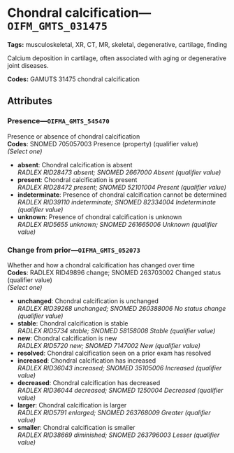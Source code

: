 # Chondral calcification—`OIFM_GMTS_031475`

**Tags:** musculoskeletal, XR, CT, MR, skeletal, degenerative, cartilage, finding

Calcium deposition in cartilage, often associated with aging or degenerative joint diseases.

**Codes:** GAMUTS 31475 chondral calcification

## Attributes

### Presence—`OIFMA_GMTS_545470`

Presence or absence of chondral calcification  
**Codes**: SNOMED 705057003 Presence (property) (qualifier value)  
*(Select one)*

- **absent**: Chondral calcification is absent  
_RADLEX RID28473 absent; SNOMED 2667000 Absent (qualifier value)_
- **present**: Chondral calcification is present  
_RADLEX RID28472 present; SNOMED 52101004 Present (qualifier value)_
- **indeterminate**: Presence of chondral calcification cannot be determined  
_RADLEX RID39110 indeterminate; SNOMED 82334004 Indeterminate (qualifier value)_
- **unknown**: Presence of chondral calcification is unknown  
_RADLEX RID5655 unknown; SNOMED 261665006 Unknown (qualifier value)_

### Change from prior—`OIFMA_GMTS_052073`

Whether and how a chondral calcification has changed over time  
**Codes**: RADLEX RID49896 change; SNOMED 263703002 Changed status (qualifier value)  
*(Select one)*

- **unchanged**: Chondral calcification is unchanged  
_RADLEX RID39268 unchanged; SNOMED 260388006 No status change (qualifier value)_
- **stable**: Chondral calcification is stable  
_RADLEX RID5734 stable; SNOMED 58158008 Stable (qualifier value)_
- **new**: Chondral calcification is new  
_RADLEX RID5720 new; SNOMED 7147002 New (qualifier value)_
- **resolved**: Chondral calcification seen on a prior exam has resolved  
- **increased**: Chondral calcification has increased  
_RADLEX RID36043 increased; SNOMED 35105006 Increased (qualifier value)_
- **decreased**: Chondral calcification has decreased  
_RADLEX RID36044 decreased; SNOMED 1250004 Decreased (qualifier value)_
- **larger**: Chondral calcification is larger  
_RADLEX RID5791 enlarged; SNOMED 263768009 Greater (qualifier value)_
- **smaller**: Chondral calcification is smaller  
_RADLEX RID38669 diminished; SNOMED 263796003 Lesser (qualifier value)_